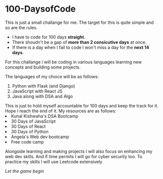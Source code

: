 # 100-DaysofCode
This is just a small challange for me. The target for this is quite simple and so are the rules. 
-  I have to code for 100 days **straight**.
-  There shoudn't be a gap of **more than 2 consicutive days** at once.
-  If there is a day when I fail to code I won't miss a day for the **next 14 days**.
<p>For this challange i will be coding in various languages learning new concepts and building some projects.</p>
<p>The languages of my choice will be as follows:
  <ol>
    <li>Python with Flask (and Django)</li>
    <li>JavaScript with React JS</li>
    <li>Java along with DSA and Algo</li>
  </ol>
  </p>
This is just to hold myself accountable for 100 days and keep the track for it. Hope I reach the end of it.
My resources are as follows:
<li>Kunal Kishwaha's DSA Bootcamp
<li>30 Days of JavaScript
<li>30 Days of React
<li>30 Days of Python
<li> Angela's Web dev bootcamp
<li> Free code camp
<p>Alongside learning and making projects I will also focus on enhancing my web dev skills. And if time permits I will go for cyber security too. To practice my skills I will use Leetcode extensively
</p>
<p><em>Let the game begin</em></p>
